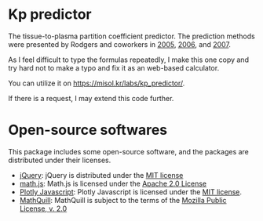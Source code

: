 # Kp predictor
The tissue-to-plasma partition coefficient predictor. The prediction methods were presented by Rodgers and coworkers in [2005](https://doi.org/10.1002/jps.20322), [2006](https://doi.org/10.1002/jps.20502), and [2007](https://doi.org/10.1007/s11095-006-9210-3).

As I feel difficult to type the formulas repeatedly, I make this one copy and try hard not to make a typo and fix it as an web-based calculator.

You can utilize it on https://misol.kr/labs/kp_predictor/.

If there is a request, I may extend this code further.

# Open-source softwares
This package includes some open-source software, and the packages are distributed under their licenses.

- [jQuery](https://jquery.org/): jQuery is distributed under the [MIT license](https://tldrlegal.com/license/mit-license)
- [math.js](https://mathjs.org): Math.js is licensed under the [Apache 2.0 License](https://www.apache.org/licenses/LICENSE-2.0)
- [Plotly Javascript](https://plotly.com/javascript/): Plotly Javascript is licensed under the [MIT license](https://github.com/plotly/plotly.js/blob/master/LICENSE).
- [MathQuill](https://github.com/mathquill/mathquill): MathQuill is subject to the terms of the [Mozilla Public License, v. 2.0](https://mozilla.org/MPL/2.0/)
